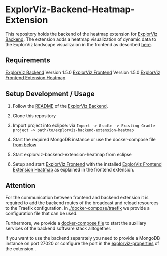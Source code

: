 # ExplorViz-Backend-Heatmap-Extension

This repository holds the backend of the heatmap extension for [ExplorViz Backend](https://github.com/ExplorViz/explorviz-backend). The extension adds a heatmap visualization of dynamic data to the ExplorViz landscape visualizaion in the frontend as described [here]().

## Requirements
[ExplorViz Backend](https://github.com/ExplorViz/explorviz-backend/tree/1.5.0) Version 1.5.0 
[ExplorViz Frontend](https://github.com/ExplorViz/explorviz-frontend/tree/1.5.0) Version 1.5.0
[ExplorViz Frontend Extension Heatmap](https://github.com/ExplorViz/explorviz-frontend-extension-heatmap)

## Setup Development / Usage

1. Follow the [README](https://github.com/ExplorViz/explorviz-backend/tree/1.5.0/README.md) of the [ExplorViz Backend](https://github.com/ExplorViz/explorviz-backend/tree/1.5.0).

2. Clone this repository

3. Import project into eclipse: via `Import -> Gradle -> Existing Gradle project -> path/to/explorviz-backend-extension-heatmap`

4. Start the required MongoDB instance or use the docker-compose file [from below](#Attention)

5. Start explorviz-backend-extension-heatmap from eclipse

6. Setup and start [ExplorViz Frontend](https://github.com/ExplorViz/explorviz-frontend/tree/1.5.0) with the installed [ExplorViz Frontend Extension Heatmap](https://github.com/ExplorViz/explorviz-frontend-extension-heatmap) as explained in the frontend extension.

## Attention

For the communication between frontend and backend extension it is required  to add the backend routes of the broadcast and reload resources to the Traefik configuration. In [./docker-compose/traefik](https://github.com/ExplorViz/explorviz-backend-extension-heatmap/tree/master/docker-compose/traefik) we provide a configuration file that can be used.

Furthermore, we provide a [docker-compose file](https://github.com/ExplorViz/explorviz-backend-extension-heatmap/blob/master/docker-compose/docker-compose.yml) to start the auxiliary services of the backend software stack alltogether.

If you want to use the backend separately you need to provide a MongoDB instance on port 27020 or configure the port in the [explorviz-properties](https://github.com/ExplorViz/explorviz-backend-extension-heatmap/blob/master/src/main/resources/explorviz.properties) of the extension..